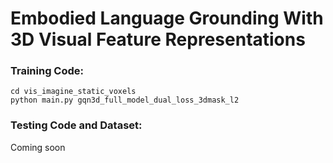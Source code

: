 # Embodied Language Grounding With 3D Visual Feature Representations

### Training Code:
```
cd vis_imagine_static_voxels
python main.py gqn3d_full_model_dual_loss_3dmask_l2
```

### Testing Code and Dataset:

Coming soon

